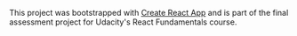 This project was bootstrapped with [Create React App](https://github.com/facebookincubator/create-react-app) and is part of the final assessment project for Udacity's React Fundamentals course.
